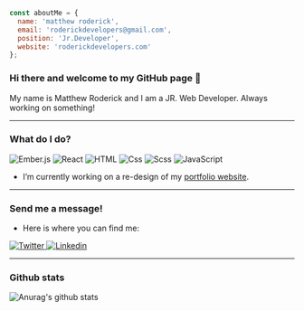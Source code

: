 ```javascript
const aboutMe = {
  name: 'matthew roderick',
  email: 'roderickdevelopers@gmail.com',
  position: 'Jr.Developer',
  website: 'roderickdevelopers.com'
};  
```

### Hi there and welcome to my GitHub page 👋

My name is Matthew Roderick and I am a JR. Web Developer. Always working on something!

---

### What do I do?

<p>
  <img alt="Ember.js" src="https://img.shields.io/badge/Ember.js-E04E39?logo=Ember.js&logoColor=black&style=for-the-badge" />
  <img alt="React" src="https://img.shields.io/badge/React-61DAFB?logo=react&logoColor=black&style=for-the-badge" />
  <img alt="HTML" src="https://img.shields.io/badge/HTML-E34F26?logo=html5&logoColor=black&style=for-the-badge" />
  <img alt="Css" src="https://img.shields.io/badge/CSS-1572B6?logo=css3&logoColor=black&style=for-the-badge" />
  <img alt="Scss" src="https://img.shields.io/badge/Scss-CC6699?logo=sass&logoColor=black&style=for-the-badge" />
  <img alt="JavaScript" src="https://img.shields.io/badge/JavaScript-F7DF1E?logo=javascript&logoColor=black&style=for-the-badge" />
</p>

- I’m currently working on a re-design of my <a href="https://www.roderickdevelopers.com/">portfolio website</a>. 

---

### Send me a message!

-  Here is where you can find me:

<p>
  <a href="https://twitter.com/Roderickdev">
    <img alt="Twitter" src="https://img.shields.io/badge/Twitter-1DA1F2?logo=twitter&logoColor=white&style=for-the-badge" />
  </a>
  <a href="https://www.linkedin.com/in/roderickdevelopers/">
    <img alt="Linkedin" src="https://img.shields.io/badge/linkedin-0077B5?logo=linkedin&logoColor=white&style=for-the-badge" />
  </a>
</p>

---

### Github stats

![Anurag's github stats](https://github-readme-stats.vercel.app/api?username=roderickdevelopers&show_icons=true&theme=dracula)
